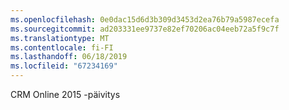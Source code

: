 ```yaml
---
ms.openlocfilehash: 0e0dac15d6d3b309d3453d2ea76b79a5987ecefa
ms.sourcegitcommit: ad203331ee9737e82ef70206ac04eeb72a5f9c7f
ms.translationtype: MT
ms.contentlocale: fi-FI
ms.lasthandoff: 06/18/2019
ms.locfileid: "67234169"
---
```

CRM Online 2015 -päivitys